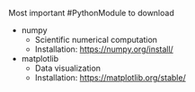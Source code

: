 Most important #PythonModule to download
- numpy
	- Scientific numerical computation
	- Installation: https://numpy.org/install/
- matplotlib
	- Data visualization
	- Installation: https://matplotlib.org/stable/
	